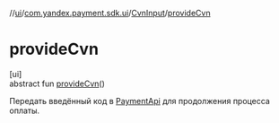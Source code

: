 //[ui](../../../index.md)/[com.yandex.payment.sdk.ui](../index.md)/[CvnInput](index.md)/[provideCvn](provide-cvn.md)

# provideCvn

[ui]\
abstract fun [provideCvn](provide-cvn.md)()

Передать введённый код в [PaymentApi](../../../../core/core/com.yandex.payment.sdk.core/-payment-api/index.md) для продолжения процесса оплаты.
